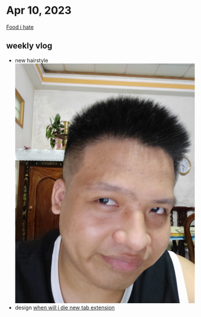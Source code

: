 # Apr 10, 2023

[Food i hate](Food%20i%20hate.md)

## weekly vlog

- new hairstyle
![](hairstyle%20apr%2010,%202023.jpg)
- design [when will i die new tab extension](when%20will%20i%20die%20new%20tab%20extension.md)